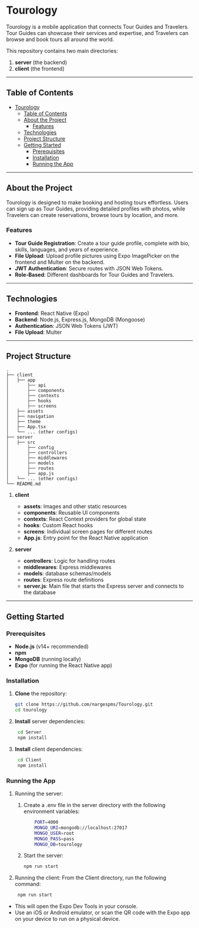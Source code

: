 # Tourology

Tourology is a mobile application that connects Tour Guides and Travelers. Tour Guides can showcase their services and expertise, and Travelers can browse and book tours all around the world.

This repository contains two main directories:

1. **server** (the backend)
2. **client** (the frontend)

---

## Table of Contents

- [Tourology](#tourology)
  - [Table of Contents](#table-of-contents)
  - [About the Project](#about-the-project)
    - [Features](#features)
  - [Technologies](#technologies)
  - [Project Structure](#project-structure)
  - [Getting Started](#getting-started)
    - [Prerequisites](#prerequisites)
    - [Installation](#installation)
    - [Running the App](#running-the-app)

---

## About the Project

Tourology is designed to make booking and hosting tours effortless. Users can sign up as Tour Guides, providing detailed profiles with photos, while Travelers can create reservations, browse tours by location, and more.

### Features

- **Tour Guide Registration**: Create a tour guide profile, complete with bio, skills, languages, and years of experience.
- **File Upload**: Upload profile pictures using Expo ImagePicker on the frontend and Multer on the backend.
- **JWT Authentication**: Secure routes with JSON Web Tokens.
- **Role-Based**: Different dashboards for Tour Guides and Travelers.

---

## Technologies

- **Frontend**: React Native (Expo)
- **Backend**: Node.js, Express.js, MongoDB (Mongoose)
- **Authentication**: JSON Web Tokens (JWT)
- **File Upload**: Multer

---

## Project Structure

```
.
├── client
│   ├── app
│       ├── api
│       ├── components
│       ├── contexts
│       ├── hooks
│       ├── screens
│   ├── assets
│   ├── navigation
│   ├── theme
│   ├── App.tsx
│   └── ... (other configs)
├── server
│   ├── src
│       ├── config
│       ├── controllers
│       ├── middlewares
│       ├── models
│       ├── routes
│       ├── app.js
│   └── ... (other configs)
└── README.md
```

1. **client**

   - **assets**: Images and other static resources
   - **components**: Reusable UI components
   - **contexts**: React Context providers for global state
   - **hooks**: Custom React hooks
   - **screens**: Individual screen pages for different routes
   - **App.js**: Entry point for the React Native application

2. **server**
   - **controllers**: Logic for handling routes
   - **middlewares**: Express middlewares
   - **models**: database schemas/models
   - **routes**: Express route definitions
   - **server.js**: Main file that starts the Express server and connects to the database

---

## Getting Started

### Prerequisites

- **Node.js** (v14+ recommended)
- **npm**
- **MongoDB** (running locally)
- **Expo** (for running the React Native app)

### Installation

1. **Clone** the repository:
   ```bash
   git clone https://github.com/nargespms/Tourology.git
   cd tourology
   ```
2. **Install** server dependencies:
   ```bash
    cd Server
    npm install
   ```
3. **Install** client dependencies:
   ```bash
    cd Client
    npm install
   ```

### Running the App

1. Running the server:

   1. Create a .env file in the server directory with the following environment variables:

      ```bash
          PORT=4000
          MONGO_URI=mongodb://localhost:27017
          MONGO_USER=root
          MONGO_PASS=pass
          MONGO_DB=tourology
      ```

   2. Start the server:

      ```bash
      npm run start
      ```

2. Running the client:
   From the Client directory, run the following command:

   ```bash
    npm run start
   ```

- This will open the Expo Dev Tools in your console.
- Use an iOS or Android emulator, or scan the QR code with the Expo app on your device to run on a physical device.

